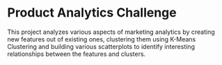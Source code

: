 # Product Analytics Challenge

This project analyzes various aspects of marketing analytics by creating new features out of existing ones, clustering them using K-Means Clustering and building various scatterplots to identify interesting relationships between the features and clusters.